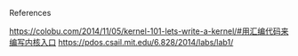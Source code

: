 References

https://colobu.com/2014/11/05/kernel-101-lets-write-a-kernel/#用汇编代码来编写内核入口
https://pdos.csail.mit.edu/6.828/2014/labs/lab1/
